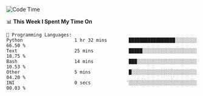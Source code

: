 <!--START_SECTION:waka-->
![Code Time](http://img.shields.io/badge/Code%20Time-996%20hrs%2037%20mins-blue)

📊 **This Week I Spent My Time On** 

```text
💬 Programming Languages: 
Python                   1 hr 32 mins        █████████████████░░░░░░░░   66.50 % 
Text                     25 mins             █████░░░░░░░░░░░░░░░░░░░░   18.75 % 
Bash                     14 mins             ███░░░░░░░░░░░░░░░░░░░░░░   10.53 % 
Other                    5 mins              █░░░░░░░░░░░░░░░░░░░░░░░░   04.20 % 
INI                      0 secs              ░░░░░░░░░░░░░░░░░░░░░░░░░   00.03 % 
```


<!--END_SECTION:waka-->